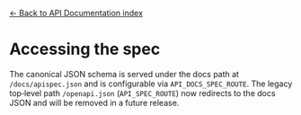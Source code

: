 [← Back to API Documentation index](index.md)

# Accessing the spec
The canonical JSON schema is served under the docs path at `/docs/apispec.json`
and is configurable via `API_DOCS_SPEC_ROUTE`. The legacy top‑level path
`/openapi.json` (`API_SPEC_ROUTE`) now redirects to the docs JSON and will be
removed in a future release.

